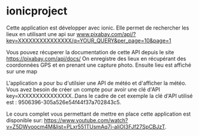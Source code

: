 # ionicproject

Cette application est développer avec ionic.
Elle permet de rechercher les lieux en utilisant une api sur www.pixabay.com/api/?key=XXXXXXXXXXXXXXX/q=YOUR_QUERY&per_page=10&page=1

Vous pouvez récuperer la documentation de cette API depuis le site https://pixabay.com/api/docs/
On enregistre des lieux en récupérant des coordonnées GPS et en prenant une capture photo. Ensuite lieu est affiché sur une map

L'application a pour bu d'utilsier une API de météo et d'afficher la météo.
Vous avez besoin de créer un compte pour avoir une clé d'API key=XXXXXXXXXXXXXXX..Dans le cadre de cet exemple la clé d'API utilisé est : 9506396-305a526e54f44f37a702843c5.

Le cours complet vous permettant de mettre en place cette application est disponible sur: https://www.youtube.com/watch?v=Z5DWvoocm4M&list=PLxr551TUsmAq7j-aliOI3FJf27SpCBJzT.


